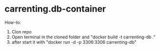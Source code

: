 # carrenting.db-container

How-to:

1. Clon repo
2. Open terminal in the cloned folder and "docker build -t carrenting-db ."
3. after start it with "docker run -d -p 3306:3306 carrenting-db"
